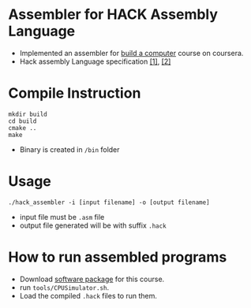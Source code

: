 # Assembler for HACK Assembly Language

* Implemented an assembler for [build a computer](https://www.coursera.org/learn/build-a-computer) course on coursera.  
* Hack assembly Language specification [[1]](http://nand2tetris-questions-and-answers-forum.32033.n3.nabble.com/Introduction-to-Hack-Assembly-Language-td4032232.html), [[2]](http://nand2tetris-questions-and-answers-forum.32033.n3.nabble.com/Introduction-to-Hack-Assembly-Language-td4032232.html)    

# Compile Instruction

    mkdir build
    cd build
    cmake ..
    make 

* Binary is created in `/bin` folder

# Usage

    ./hack_assembler -i [input filename] -o [output filename]

* input file must be `.asm` file
* output file generated will be with suffix `.hack`

# How to run assembled programs

* Download [software package](https://www.nand2tetris.org/software) for this course.
* run `tools/CPUSimulator.sh`.
* Load the compiled `.hack` files to run them.